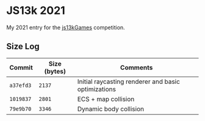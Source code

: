 # JS13k 2021

My 2021 entry for the [js13kGames](https://js13kgames.com) competition.

## Size Log

|Commit|Size (bytes)|Comments|
|------|------------|--------|
|`a37efd3`|`2137`|Initial raycasting renderer and basic optimizations|
|`1019837`|`2801`|ECS + map collision|
|`79e9b70`|`3346`|Dynamic body collision|
